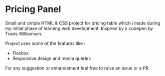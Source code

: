 <h1>Pricing Panel</h1>

Small and simple HTML & CSS project for pricing table which i made during my initial phase of learning web development.
Inspired by a codepen by Travis Williamson.

Project uses some of the features like :

- Flexbox
- Responsive design and media queries

For any suggestion or enhancement feel free to raise an issue or a PR.
